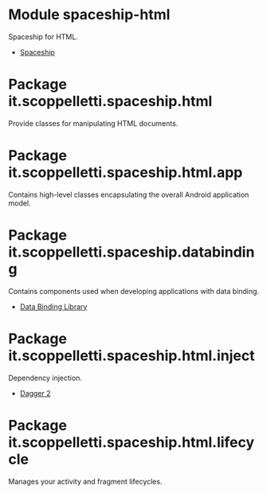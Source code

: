 # Module spaceship-html

Spaceship for HTML.

* [Spaceship](http://www.scoppelletti.it/spaceship)

# Package it.scoppelletti.spaceship.html

Provide classes for manipulating HTML documents.

# Package it.scoppelletti.spaceship.html.app

Contains high-level classes encapsulating the overall Android application model.

# Package it.scoppelletti.spaceship.databinding

Contains components used when developing applications with data binding.

* [Data Binding Library](http://developer.android.com/topic/libraries/data-binding)

# Package it.scoppelletti.spaceship.html.inject

Dependency injection.

* [Dagger 2](http://google.github.io/dagger)

# Package it.scoppelletti.spaceship.html.lifecycle

Manages your activity and fragment lifecycles.
